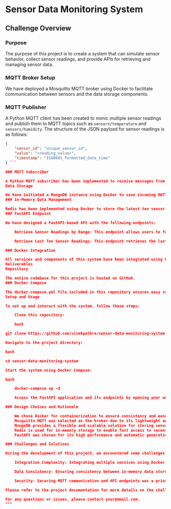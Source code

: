 # Sensor Data Monitoring System

## Challenge Overview

### Purpose

The purpose of this project is to create a system that can simulate sensor behavior, collect sensor readings, and provide APIs for retrieving and managing sensor data.

### MQTT Broker Setup

We have deployed a Mosquitto MQTT broker using Docker to facilitate communication between sensors and the data storage components.

### MQTT Publisher

A Python MQTT client has been created to mimic multiple sensor readings and publish them to MQTT topics such as `sensors/temperature` and `sensors/humidity`. The structure of the JSON payload for sensor readings is as follows:

```json
{
    "sensor_id": "unique_sensor_id",
    "value": "<reading_value>",
    "timestamp": "ISO8601_formatted_date_time"
} ```

### MQTT Subscriber

A Python MQTT subscriber has been implemented to receive messages from the MQTT broker and store them in a MongoDB collection for further processing and analysis.
Data Storage

We have initiated a MongoDB instance using Docker to save incoming MQTT messages, providing a robust and scalable data storage solution.
### In-Memory Data Management

Redis has been implemented using Docker to store the latest ten sensor readings in memory, allowing for fast retrieval and real-time analysis of recent data.
### FastAPI Endpoint

We have designed a FastAPI-based API with the following endpoints:

    Retrieve Sensor Readings by Range: This endpoint allows users to fetch sensor readings by specifying a start and end range.

    Retrieve Last Ten Sensor Readings: This endpoint retrieves the last ten sensor readings for a specific sensor.

### Docker Integration

All services and components of this system have been integrated using Docker Compose, making it easy to set up and manage the entire system.
Deliverables
Repository

The entire codebase for this project is hosted on GitHub.
### Docker Compose

The docker-compose.yml file included in this repository ensures easy system setup. It encompasses services for the Python apps (MQTT publisher, subscriber, FastAPI application), Mosquitto MQTT broker, MongoDB, and Redis.
Setup and Usage

To set up and interact with the system, follow these steps:

    Clone this repository:

    bash

git clone https://github.com/vivekpathre/sensor-data-monitoring-system.git

Navigate to the project directory:

bash

cd sensor-data-monitoring-system

Start the system using Docker Compose:

bash

    docker-compose up -d

    Access the FastAPI application and its endpoints by opening your web browser and navigating to http://localhost:8000/docs. You can use the interactive Swagger documentation to explore and interact with the API.

### Design Choices and Rationale

    We chose Docker for containerization to ensure consistency and ease of deployment across different environments.
    Mosquitto MQTT was selected as the broker due to its lightweight and efficient nature.
    MongoDB provides a flexible and scalable solution for storing sensor data.
    Redis is used for in-memory storage to enable fast access to recent sensor readings.
    FastAPI was chosen for its high performance and automatic generation of interactive API documentation using Swagger.

### Challenges and Solutions

During the development of this project, we encountered some challenges, including:

    Integration Complexity: Integrating multiple services using Docker Compose required careful configuration and coordination. We addressed this by thoroughly testing the setup and ensuring proper service intercommunication.

    Data Consistency: Ensuring consistency between in-memory data stored in Redis and data stored in MongoDB was challenging. We implemented data synchronization mechanisms to address this issue.

    Security: Securing MQTT communication and API endpoints was a priority. We implemented authentication and encryption to protect data in transit.

Please refer to the project documentation for more details on the challenges faced and their respective solutions.

For any questions or issues, please contact your@email.com.
"""
